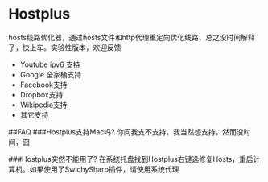 # Hostplus
hosts线路优化器，通过hosts文件和http代理重定向优化线路，总之没时间解释了，快上车。实验性版本，欢迎反馈

*   Youtube ipv6 支持
*   Google 全家桶支持
*   Facebook支持
*   Dropbox支持
*   Wikipedia支持
*   其它支持

##FAQ
###Hostplus支持Mac吗?
你问我支不支持，我当然想支持，然而没时间，囧

###Hostplus突然不能用了?
在系统托盘找到Hostplus右键选修复Hosts，重启计算机。如果使用了SwichySharp插件，请使用系统代理
